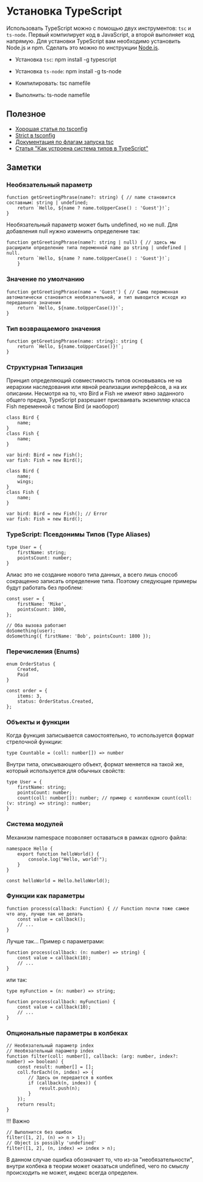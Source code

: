 # Установка TypeScript

Использовать TypeScript можно с помощью двух инструментов: `tsc` и `ts-node`. Первый компилирует код в JavaScript, а второй выполняет код напрямую.
Для установки TypeScript вам необходимо установить Node.js и npm. Сделать это можно по инструкции [Node.js](/nodejs.md).

* Установка `tsc`: npm install -g typescript
* Установка `ts-node`: npm install -g ts-node

* Компилировать: tsc namefile
* Выполнить: ts-node namefile

## Полезное

* [Хорошая статья по tsconfig](https://habr.com/ru/post/542234/)
* [Strict в tsconfig](https://www.typescriptlang.org/tsconfig#strict)
* [Документация по флагам запуска tsc](https://www.typescriptlang.org/docs/handbook/compiler-options.html#compiler-options)
* [Статья "Как устроена система типов в TypeScript"](https://ru.hexlet.io/blog/posts/sistema-tipov-v-typescript?roistat_visit=5573382)

## Заметки

### Необязательный параметр
```
function getGreetingPhrase(name?: string) { // name становится составным: string | undefined;
    return `Hello, ${name ? name.toUpperCase() : 'Guest'}!`;
}
```
Необязательный параметр может быть undefined, но не null. Для добавления null нужно изменить определение так:
```
function getGreetingPhrase(name?: string | null) { // здесь мы расширили определение типа переменной name до string | undefined | null.
    return `Hello, ${name ? name.toUpperCase() : 'Guest'}!`;
    }
```
### Значение по умолчанию
```
function getGreetingPhrase(name = 'Guest') { // Сама переменная автоматически становится необязательной, и тип выводится исходя из переданного значения
    return `Hello, ${name.toUpperCase()}!`;
}
```
### Тип возвращаемого значения

```
function getGreetingPhrase(name: string): string {
    return `Hello, ${name.toUpperCase()}!`;
}
```

### Структурная Типизация
Принцип определяющий совместимость типов основываясь не на иерархии наследования или явной реализации интерфейсов, а на их описании.
Несмотря на то, что Bird и Fish не имеют явно заданного общего предка, TypeScript разрешает присваивать экземпляр класса Fish переменной с типом Bird (и наоборот)
```
class Bird {
    name;
}
class Fish {
    name;
}

var bird: Bird = new Fish();
var fish: Fish = new Bird();
```
```
class Bird {
    name;
    wings;
}
class Fish {
    name;
}

var bird: Bird = new Fish(); // Error
var fish: Fish = new Bird();
```
### TypeScript: Псевдонимы Типов (Type Aliases)
```
type User = {
    firstName: string;
    pointsCount: number;
}
```
Алиас это не создание нового типа данных, а всего лишь способ сокращенно записать определение типа.
Поэтому следующие примеры будут работать без проблем:
```
const user = {
    firstName: 'Mike',
    pointsCount: 1000,
};

// Оба вызова работают
doSomething(user);
doSomething({ firstName: 'Bob', pointsCount: 1800 });
```
### Перечисления (Enums)
```
enum OrderStatus {
    Created,
    Paid
}

const order = {
    items: 3,
    status: OrderStatus.Created,
};
```
### Объекты и функции
Когда функция записывается самостоятельно, то используется формат стрелочной функции:
```
type Countable = (coll: number[]) => number
```
Внутри типа, описывающего объект, формат меняется на такой же, который используется для обычных свойств:
```
type User = {
    firstName: string;
    pointsCount: number;
    count(coll: number[]): number; // пример с коллбеком count(coll: (v: string) => string): number;
}
```
### Система модулей
Механизм namespace позволяет оставаться в рамках одного файла:
```
namespace Hello {
    export function helloWorld() {
        console.log("Hello, world!");
    }
}

const helloWorld = Hello.helloWorld();
```
### Функции как параметры
```
function process(callback: Function) { // Function почти тоже самое что any, лучше так не делать
    const value = callback();
    // ...
}
```
Лучше так... Пример с параметрами:
```
function process(callback: (n: number) => string) {
    const value = callback(10);
    // ...
}
```
или так:
```
type myFunction = (n: number) => string;

function process(callback: myFunction) {
    const value = callback(10);
    // ...
}
```
### Опциональные параметры в колбеках
```
// Необязательный параметр index
// Необязательный параметр index
function filter(coll: number[], callback: (arg: number, index?: number) => boolean) {
    const result: number[] = [];
    coll.forEach((n, index) => {
        // Здесь он передается в колбек
        if (callback(n, index)) {
            result.push(n);
        }
    });
    return result;
}
```
!!! Важно
```
// Выполнится без ошибок
filter([1, 2], (n) => n > 1);
// Object is possibly 'undefined'
filter([1, 2], (n, index) => index > n);
```
В данном случае ошибка обозначает то, что из-за "необязательности", внутри колбека в теории может оказаться undefined, чего по смыслу происходить не может, индекс всегда определен.